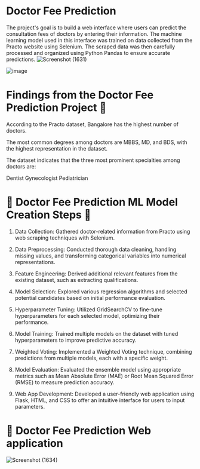  # Doctor Fee Prediction

The project's goal is to build a web interface where users can predict the consultation fees of doctors by entering their information. The machine learning model used in this interface was trained on data collected from the Practo website using Selenium. The scraped data was then carefully processed and organized using Python Pandas to ensure accurate predictions.
![Screenshot (1631)](https://github.com/Aayush-Chourasiya/Doctor_fees_prediction_ML_project/assets/133970565/1308edd1-768b-4bcf-83ff-dc20b85c0901)

![image](https://github.com/Aayush-Chourasiya/Doctor_fees_prediction_ML_project/assets/133970565/58b0fa4a-e60d-41ff-8ed7-0b09c8934b05)




# Findings from the Doctor Fee Prediction Project 🧪
According to the Practo dataset, Bangalore has the highest number of doctors.

The most common degrees among doctors are MBBS, MD, and BDS, with the highest representation in the dataset.

The dataset indicates that the three most prominent specialties among doctors are:

Dentist
Gynecologist
Pediatrician

# 🏥 Doctor Fee Prediction ML Model Creation Steps 🧠

1. Data Collection: Gathered doctor-related information from Practo using web scraping techniques with Selenium.

2. Data Preprocessing: Conducted thorough data cleaning, handling missing values, and transforming categorical variables into numerical representations.

3. Feature Engineering: Derived additional relevant features from the existing dataset, such as extracting qualifications.

4. Model Selection: Explored various regression algorithms and selected potential candidates based on initial performance evaluation.

5. Hyperparameter Tuning: Utilized GridSearchCV to fine-tune hyperparameters for each selected model, optimizing their performance.

6. Model Training: Trained multiple models on the dataset with tuned hyperparameters to improve predictive accuracy.

7. Weighted Voting: Implemented a Weighted Voting technique, combining predictions from multiple models, each with a specific weight.

8. Model Evaluation: Evaluated the ensemble model using appropriate metrics such as Mean Absolute Error (MAE) or Root Mean Squared Error (RMSE) to measure prediction accuracy.

9. Web App Development: Developed a user-friendly web application using Flask, HTML, and CSS to offer an intuitive interface for users to input parameters.

# 🏥 Doctor Fee Prediction Web application

![Screenshot (1634)](https://github.com/Aayush-Chourasiya/Doctor_fees_prediction_ML_project/assets/133970565/7c3755e5-635f-4c96-8558-e5072dd32a98)
